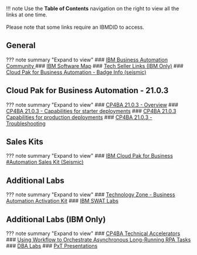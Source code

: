 !!! note
    Use the **Table of Contents** navigation on the right to view all the links at one time.  
    <br>
    Please note that some links require an IBMDID to access.

## General
??? note summary "Expand to view"
    ### <a href="https://community.ibm.com/community/user/automation/home" target="_blank">IBM Business Automation Community </a>
    ### <a href="https://pages.github.ibm.com/Ondrej-Svec2/ibm-software-map/#/" target="_blank">IBM Software Map</a>
    ### <a href="https://w3.ibm.com/w3publisher/tech-seller-links" target="_blank">Tech Seller Links (IBM Only)</a>
    ### <a href="https://ibm.biz/CP4BA-Badge" target="_blank">Cloud Pak for Business Automation - Badge Info (seismic)</a>
    
## Cloud Pak for Business Automation - 21.0.3
??? note summary "Expand to view"
    ### <a href="https://www.ibm.com/docs/en/cloud-paks/cp-biz-automation/21.0.3?topic=automation-overview" target="_blank">CP4BA 21.0.3 - Overview</a>
    ### <a href="https://www.ibm.com/docs/en/cloud-paks/cp-biz-automation/21.0.3?topic=deployment-capabilities-starter-deployments" target="_blank">CP4BA 21.0.3 - Capabilities for starter deployments</a>
    ### <a href="https://www.ibm.com/docs/en/cloud-paks/cp-biz-automation/21.0.3?topic=planning-production-deployment" target="_blank">CP4BA 21.0.3  Capabilities for production deployments</a>
    ### <a href="https://www.ibm.com/docs/en/cloud-paks/cp-biz-automation/21.0.3?topic=automation-troubleshooting" target="_blank">CP4BA 21.0.3 - Troubleshooting</a>

## Sales Kits
??? note summary "Expand to view"
    ### <a href="https://ibm.seismic.com/Link/Content/DCC7FMWGhTpR8G2Fh77BQhmBq3H3" target="_blank">IBM Cloud Pak for Business #Automation Sales Kit (Seismic)</a>

## Additional Labs
??? note summary "Expand to view"
    ### <a href="https://techzone.ibm.com/collection/cloud-pak-for-automation-activation-kit" target="_blank">Technology Zone - Business Automation Activation Kit</a>
    ### <a href="https://github.com/IBM/cp4ba-labs" target="_blank">IBM SWAT Labs</a>

## Additional Labs (IBM Only)
??? note summary "Expand to view"
    ### <a href="https://ibm.box.com/v/DBATechnicalSalesAccelerators" target="_blank">CP4BA Technical Accelerators</a>
    ### <a href="https://ibm.box.com/v/ASYNC-RPA-INVOKE-LAB" target="_blank">Using Workflow to Orchestrate Asynchronous Long-Running RPA Tasks</a>
    ### <a href="https://ibm.box.com/v/DBATutorials" target="_blank">DBA Labs</a>
    ### <a href="https://ibm.box.com/v/ECMPXTPresentations" target="_blank">PxT Presentations</a>
